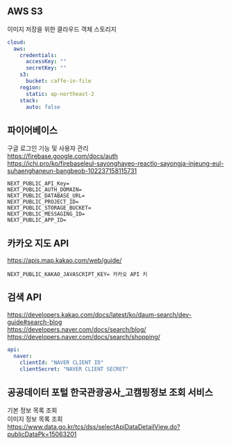 ## AWS S3
이미지 저장을 위한 클라우드 객체 스토리지
```yaml
cloud:
  aws:
    credentials:
      accessKey: ""
      secretKey: ""
    s3:
      bucket: caffe-in-file
    region:
      static: ap-northeast-2
    stack:
      auto: false

```

## 파이어베이스
구글 로그인 기능 및 사용자 관리  
https://firebase.google.com/docs/auth  
https://ichi.pro/ko/firebaseleul-sayonghayeo-reactlo-sayongja-injeung-eul-suhaenghaneun-bangbeob-102237158115731  
```
NEXT_PUBLIC_API_Key=
NEXT_PUBLIC_AUTH_DOMAIN=
NEXT_PUBLIC_DATABASE_URL=
NEXT_PUBLIC_PROJECT_ID=
NEXT_PUBLIC_STORAGE_BUCKET=
NEXT_PUBLIC_MESSAGING_ID=
NEXT_PUBLIC_APP_ID=
```

## 카카오 지도 API
https://apis.map.kakao.com/web/guide/
```
NEXT_PUBLIC_KAKAO_JAVASCRIPT_KEY= 카카오 API 키
```

## 검색 API
https://developers.kakao.com/docs/latest/ko/daum-search/dev-guide#search-blog  
https://developers.naver.com/docs/search/blog/  
https://developers.naver.com/docs/search/shopping/
```yaml
api:
  naver:
    clientId: "NAVER CLIENT ID"
    clientSecret: "NAVER CLIENT SECRET"
```

## 공공데이터 포털 한국관광공사_고캠핑정보 조회 서비스
기본 정보 목록 조회  
이미지 정보 목록 조회  
https://www.data.go.kr/tcs/dss/selectApiDataDetailView.do?publicDataPk=15063201
